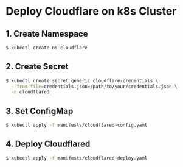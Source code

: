 # Deploy Cloudflare on k8s Cluster

## 1. Create Namespace

```sh
$ kubectl create ns cloudflare
```

## 2. Create Secret

```sh
$ kubectl create secret generic cloudflare-credentials \
  --from-file=credentials.json=/path/to/your/credentials.json \
  -n cloudflared
```

## 3. Set ConfigMap

```sh
$ kubectl apply -f manifests/cloudflared-config.yaml
```

## 4. Deploy Cloudflared

```sh
$ kubectl apply -f manifests/cloudflared-deploy.yaml
```
